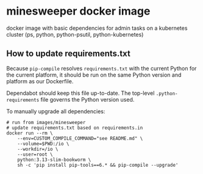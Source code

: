 # minesweeper docker image

docker image with basic dependencies for admin tasks on a kubernetes cluster
(ps, python, python-psutil, python-kubernetes)

## How to update requirements.txt

Because `pip-compile` resolves `requirements.txt` with the current Python for
the current platform, it should be run on the same Python version and platform
as our Dockerfile.

Dependabot should keep this file up-to-date.
The top-level `.python-requirements` file governs the Python version used.

To manually upgrade all dependencies:

```shell
# run from images/minesweeper
# update requirements.txt based on requirements.in
docker run --rm \
    --env=CUSTOM_COMPILE_COMMAND="see README.md" \
    --volume=$PWD:/io \
    --workdir=/io \
    --user=root \
    python:3.13-slim-bookworm \
    sh -c 'pip install pip-tools==6.* && pip-compile --upgrade'
```
